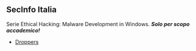 ## SecInfo Italia ##
Serie Ethical Hacking: Malware Development in Windows.
***Solo per scopo accademico!***

- [Droppers](lezione1_payload_text.md)
